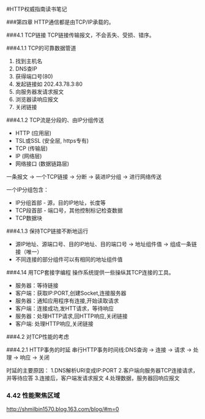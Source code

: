 #HTTP权威指南读书笔记

###第四章
HTTP通信都是由TCP/IP承载的。

###4.1 TCP链接
TCP链接传输报文，不会丢失、受损、错序。

###4.1.1 TCP的可靠数据管道
1. 找到主机名
2. DNS查IP
3. 获得端口号(80)
4. 发起链接如 202.43.78.3:80
5. 向服务器发请求报文
6. 浏览器读响应报文
7. 关闭链接


###4.1.2 TCP流是分段的、由IP分组传送
* HTTP (应用层)
* TSL或SSL (安全层, https专有)
* TCP (传输层)
* IP (网络层)
* 网络接口 (数据链路层)

一条报文 -> 一个TCP链接 -> 分断 -> 装进IP分组 -> 进行网络传送         

一个IP分组包含：
* IP分组首部 - 源，目的IP地址，长度等
* TCP段首部 - 端口号，其他控制标记检查数据
* TCP数据块

###4.1.3 保持TCP链接不断地运行
* 源IP地址、源端口号、目的IP地址、目的端口号 -> 地址组件值 -> 组成一条链接（唯一）
* 不同连接的部分组件可以有相同的地址组件值

###4.14 用TCP套接字编程
操作系统提供一些操纵其TCP连接的工具。

* 服务器：等待链接     
* 客户端：获取IP:PORT,创建Socket,连接服务器     
* 服务器：通知应用程序有连接,开始读取请求   
* 客户端：连接成功,发HTT请求，等待响应
* 服务器：处理HTTP请求,回HTTP响应,关闭链接
* 客户端: 处理HTTP响应,关闭链接

###4.2 对TCP性能的考虑

###4.2.1 HTTP事务的时延
串行HTTP事务时间线:DNS查询 -> 连接 -> 请求 -> 处理 -> 响应 -> 关闭    

时延的主要原因：
1.DNS解析URI变成IP:PORT
2.客户端向服务器TCP连接请求，并等待应答
3.连接后，客户端发请求报文
4.处理数据，服务器回响应报文

### 4.42 性能聚焦区域



http://shmilbin1570.blog.163.com/blog/#m=0